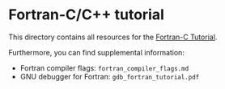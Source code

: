 # Fortran-C/C++ tutorial

This directory contains all resources for the [Fortran-C Tutorial](fortran_c_tutorial.md).

Furthermore, you can find supplemental information:
* Fortran compiler flags: `fortran_compiler_flags.md`
* GNU debugger for Fortran: `gdb_fortran_tutorial.pdf`